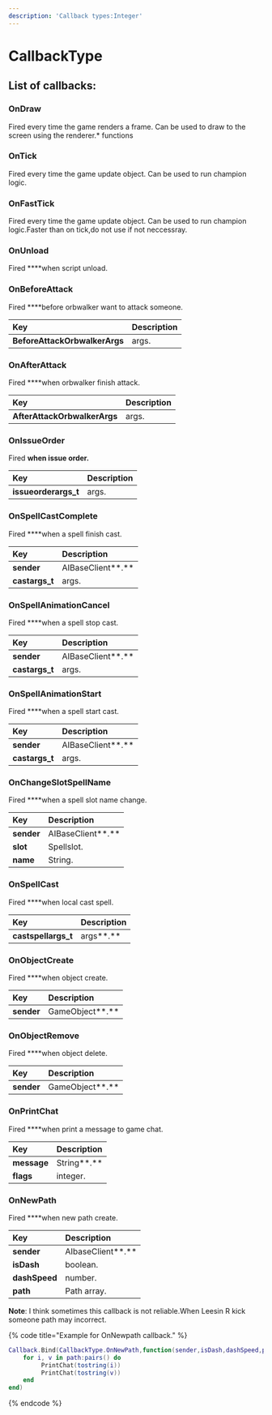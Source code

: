 ```yaml
---
description: 'Callback types:Integer'
---
```


# CallbackType

## List of callbacks:

### OnDraw

Fired every time the game renders a frame. Can be used to draw to the screen using the renderer.\* functions



### OnTick

Fired every time the game update object. Can be used to run champion logic.



### OnFastTick

Fired every time the game update object. Can be used to run champion logic.Faster than on tick,do not use if not neccessray.



### OnUnload

Fired ****when script unload.



### OnBeforeAttack

Fired ****before orbwalker want to attack someone.

| Key | Description |
| :--- | :--- |
| **BeforeAttackOrbwalkerArgs** | args. |

### 

### OnAfterAttack

Fired ****when orbwalker finish attack.

| Key | Description |
| :--- | :--- |
| **AfterAttackOrbwalkerArgs** | args. |

### 

### OnIssueOrder

Fired ****when issue order**.**

| Key | Description |
| :--- | :--- |
| **issueorderargs\_t** | args. |



### OnSpellCastComplete

Fired ****when a spell finish cast.

| Key | Description |
| :--- | :--- |
| **sender** | AIBaseClient**.** |
| **castargs\_t** | args. |

#### 

### OnSpellAnimationCancel

Fired ****when a spell stop cast.

| Key | Description |
| :--- | :--- |
| **sender** | AIBaseClient**.** |
| **castargs\_t** | args. |

#### 

### OnSpellAnimationStart

Fired ****when a spell start cast.

| Key | Description |
| :--- | :--- |
| **sender** | AIBaseClient**.** |
| **castargs\_t** | args. |

#### 

### OnChangeSlotSpellName

Fired ****when a spell slot name change.

| Key | Description |
| :--- | :--- |
| **sender** | AIBaseClient**.** |
| **slot** | Spellslot. |
| **name** | String. |

#### 

### OnSpellCast

Fired ****when local cast spell.

| Key | Description |
| :--- | :--- |
| **castspellargs\_t** | args**.** |



### OnObjectCreate

Fired ****when object create.

| Key | Description |
| :--- | :--- |
| **sender** | GameObject**.** |



### OnObjectRemove

Fired ****when object delete.

| Key | Description |
| :--- | :--- |
| **sender** | GameObject**.** |



### OnPrintChat

Fired ****when print a message to game chat.

| Key | Description |
| :--- | :--- |
| **message** | String**.** |
| **flags** | integer. |



### OnNewPath

Fired ****when new path create.

| Key | Description |
| :--- | :--- |
| **sender** | AIbaseClient**.** |
| **isDash** | boolean. |
| **dashSpeed** | number. |
| **path** | Path array. |

**Note**: I think sometimes this callback is not reliable.When Leesin R kick someone path may incorrect.

{% code title="Example for OnNewpath callback." %}
```lua
Callback.Bind(CallbackType.OnNewPath,function(sender,isDash,dashSpeed,path)
    for i, v in path:pairs() do
         PrintChat(tostring(i))
         PrintChat(tostring(v))
    end
end)
```
{% endcode %}






